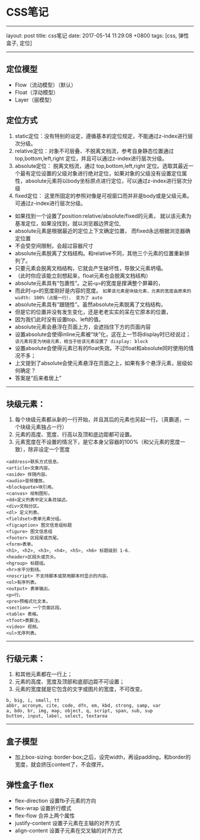 # CSS笔记


---

layout: post
title: css笔记
date: 2017-05-14 11:29:08 +0800
tags: [css, 弹性盒子, 定位]

---





## 定位模型

- Flow（流动模型）（默认）
- Float（浮动模型）
- Layer（层模型）


## 定位方式
1. static定位：没有特别的设定，遵循基本的定位规定，不能通过z-index进行层次分级。
2. relative定位：对象不可层叠、不脱离文档流，参考自身静态位置通过top,bottom,left,right 定位，并且可以通过z-index进行层次分级。
3. absolute定位： 脱离文档流，通过 top,bottom,left,right 定位。选取其最近一个最有定位设置的父级对象进行绝对定位，如果对象的父级没有设置定位属性，absolute元素将以body坐标原点进行定位，可以通过z-index进行层次分级
4. fixed定位： 这里所固定的参照对像是可视窗口而并非是body或是父级元素。可通过z-index进行层次分级。


- 如果找到一个设置了position:relative/absolute/fixed的元素，
就以该元素为基准定位，如果没找到，就以浏览器边界定位,
- absolute元素是根据最近的定位上下文确定位置，
而fixed永远根据浏览器确定位置
- 不会受空间限制，会超过容器尺寸
- absolute元素脱离了文档结构。和relative不同，其他三个元素的位置重新排列了。
- 只要元素会脱离文档结构，它就会产生破坏性，导致父元素坍塌。
- （此时你应该能立刻想起来，float元素也会脱离文档结构）
- absolute元素具有“包裹性”。之前`<p>`的宽度是撑满整个屏幕的，
- 而此时`<p>`的宽度刚好是内容的宽度。
`如果该元素是块级元素，元素的宽度由原来的 width: 100%（占据一行），
变为了 auto`
- absolute元素具有“跟随性”。虽然absolute元素脱离了文档结构，
- 但是它的位置并没有发生变化，还是老老实实的呆在它原本的位置，
- 因为我们此时没有设置top、left的值。
- absolute元素会悬浮在页面上方，会遮挡住下方的页面内容
- 设置absolute会使得inline元素被“块”化，这在上一节将display时已经说过；
`该元素将变为块级元素，相当于给该元素设置了 display: block`
- 设置absolute会使得元素已有的float失效。不过float和absolute同时使用的情况不多；
- 上文提到了absolute会使元素悬浮在页面之上，如果有多个悬浮元素，层级如何确定？
- 答案是“后来者居上”


----

## 块级元素：

1. 每个块级元素都从新的一行开始，并且其后的元素也另起一行。（真霸道，一个块级元素独占一行）
2. 元素的高度、宽度、行高以及顶和底边距都可设置。
3. 元素宽度在不设置的情况下，是它本身父容器的100%（和父元素的宽度一致），除非设定一个宽度

```
<address>联系方式信息。 
<article>文章内容。 
<aside> 伴随内容。 
<audio>音频播放。 
<blockquote>块引用。 
<canvas> 绘制图形。 
<dd>定义列表中定义条目描述。 
<div>文档分区。 
<dl> 定义列表。 
<fieldset>表单元素分组。 
<figcaption> 图文信息组标题 
<figure> 图文信息组 
<footer> 区段尾或页尾。 
<form>表单。 
<h1>, <h2>, <h3>, <h4>, <h5>, <h6> 标题级别 1-6. 
<header>区段头或页头。 
<hgroup> 标题组。 
<hr>水平分割线。 
<noscript> 不支持脚本或禁用脚本时显示的内容。 
<ol>有序列表。 
<output> 表单输出。 
<p>行。 
<pre>预格式化文本。 
<section> 一个页面区段。 
<table> 表格。 
<tfoot>表脚注。 
<video> 视频。 
<ul>无序列表。
```

---

##  行级元素：

1. 和其他元素都在一行上；
2. 元素的高度、宽度及顶部和底部边距不可设置；
3. 元素的宽度就是它包含的文字或图片的宽度，不可改变。

```
b, big, i, small, tt 
abbr, acronym, cite, code, dfn, em, kbd, strong, samp, var 
a, bdo, br, img, map, object, q, script, span, sub, sup 
button, input, label, select, textarea
```

--- 

## 盒子模型

- 加上box-sizing: border-box;之后，设完width，再设padding，和border的宽度，就会挤压content了，不会撑开。

## 弹性盒子 flex

- flex-direction 设置fb子元素的方向
- flex-wrap 设置折行模式
- flex-flow 合并上两个属性
- justify-content 设置子元素在主轴的对齐方式
- align-content 设置子元素在交叉轴的对齐方式































































